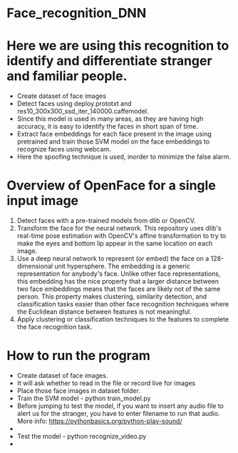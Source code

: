 # Face_recognition_DNN
# Here we are using this recognition to identify and differentiate stranger and familiar people.

- Create dataset of face images
- Detect faces using deploy.prototxt and res10_300x300_ssd_iter_140000.caffemodel.
- Since this model is used in many areas, as they are having high accuracy, it is easy to identify the faces in short span of time.
- Extract face embeddings for each face present in the image using pretrained and train those SVM model on the face embeddings to recognize faces using webcam.
- Here the spoofing technique is used, inorder to minimize the false alarm.

# Overview of OpenFace for a single input image
1. Detect faces with a pre-trained models from dlib or OpenCV.
2. Transform the face for the neural network. This repository uses dlib's real-time pose estimation with OpenCV's affine transformation to try to make 
   the eyes and bottom lip appear in the same location on each image.
3. Use a deep neural network to represent (or embed) the face on a 128-dimensional unit hypersphere. 
   The embedding is a generic representation for anybody's face. Unlike other face representations, this embedding has the nice property 
   that a larger distance between two face embeddings means that the faces are likely not of the same person. 
   This property makes clustering, similarity detection, and classification tasks easier than other face recognition techniques 
   where the Euclidean distance between features is not meaningful.
4. Apply clustering or classification techniques to the features to complete the face recognition task.

# How to run the program
 - Create dataset of face images.
 - It will ask whether to read in the file or record live for images
 - Place those face images in dataset folder.
 - Train the SVM model - python train_model.py
 - Before jumping to test the model, if you want to insert any audio file to alert us for the stranger, you have to enter filename to run that audio. More info: https://pythonbasics.org/python-play-sound/
 - 
 - Test the model - python recognize_video.py
 - 
